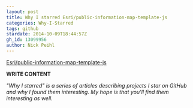 ```yaml
---
layout: post
title: Why I starred Esri/public-information-map-template-js
categories: Why-I-Starred
tags: github
stardate: 2014-10-09T18:44:57Z
gh_id: 13099956
author: Nick Peihl
---
```


[Esri/public-information-map-template-js](https://github.com/Esri/public-information-map-template-js)

**WRITE CONTENT**

*"Why I starred" is a series of articles describing projects I star on GitHub and why I found them interesting. My hope is that you'll find them interesting as well.*

